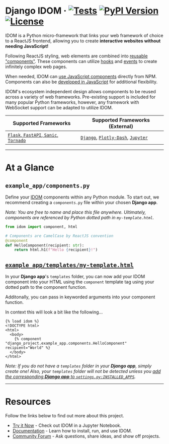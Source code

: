 <!--header-start-->

# Django IDOM &middot; [![Tests](https://github.com/idom-team/django-idom/workflows/Test/badge.svg?event=push)](https://github.com/idom-team/django-idom/actions?query=workflow%3ATest) [![PyPI Version](https://img.shields.io/pypi/v/django-idom.svg)](https://pypi.python.org/pypi/django-idom) [![License](https://img.shields.io/badge/License-MIT-purple.svg)](https://github.com/idom-team/django-idom/blob/main/LICENSE)

<!--header-end-->

<!--intro-start-->

IDOM is a Python micro-framework that links your web framework of choice to a ReactJS frontend, allowing you to create **interactive websites without needing JavaScript!**

Following ReactJS styling, web elements are combined into [reusable "components"](https://idom-docs.herokuapp.com/docs/guides/creating-interfaces/your-first-components/index.html#parametrizing-components). These components can utilize [hooks](https://idom-docs.herokuapp.com/docs/reference/hooks-api.html) and [events](https://idom-docs.herokuapp.com/docs/guides/adding-interactivity/responding-to-events/index.html#async-event-handlers) to create infinitely complex web pages.

When needed, IDOM can [use JavaScript components](https://idom-docs.herokuapp.com/docs/guides/escape-hatches/javascript-components.html#dynamically-loaded-components) directly from NPM. Components can also be [developed in JavaScript](https://idom-docs.herokuapp.com/docs/guides/escape-hatches/javascript-components.html#custom-javascript-components) for additional flexibility.

IDOM's ecosystem independent design allows components to be reused across a variety of web frameworks. Pre-existing support is included for many popular Python frameworks, however, any framework with WebSocket support can be adapted to utilize IDOM.

| Supported Frameworks                                                                                                                                    | Supported Frameworks (External)                                                                                                                                       |
| ------------------------------------------------------------------------------------------------------------------------------------------------------- | --------------------------------------------------------------------------------------------------------------------------------------------------------------------- |
| [`Flask`, `FastAPI`, `Sanic`, `Tornado`](https://idom-docs.herokuapp.com/docs/guides/getting-started/installing-idom.html#officially-supported-servers) | [`Django`](https://github.com/idom-team/django-idom), [`Plotly-Dash`](https://github.com/idom-team/idom-dash), [`Jupyter`](https://github.com/idom-team/idom-jupyter) |

<!--intro-end-->

---

# At a Glance

## `example_app/components.py`

<!--py-example-start-->

Define your [IDOM](https://github.com/idom-team/idom) components within any Python module. To start out, we recommend creating a `components.py` file within your chosen **Django app**.

_Note: You are free to name and place this file anywhere. Ultimately, components are referenced by Python dotted path in `my-template.html`._

```python
from idom import component, html

# Components are CamelCase by ReactJS convention
@component
def HelloComponent(recipient: str):
    return html.h1(f"Hello {recipient}!")
```

<!--py-example-end-->

## [`example_app/templates/my-template.html`](https://docs.djangoproject.com/en/dev/topics/templates/)

<!--html-example-start-->

In your **Django app**'s `templates` folder, you can now add your IDOM component into your HTML using the `component` template tag using your dotted path to the component function.

Additonally, you can pass in keyworded arguments into your component function.

In context this will look a bit like the following...

```jinja
{% load idom %}
<!DOCTYPE html>
<html>
  <body>
    {% component "django_project.example_app.components.HelloComponent" recipient="World" %}
  </body>
</html>
```

_Note: If you do not have a `templates` folder in your **Django app**, simply create one! Also, your `templates` folder will not be detected unless you [add the corresponding **Django app** to `settings.py:INSTALLED_APPS`](https://docs.djangoproject.com/en/dev/ref/applications/#configuring-applications)._

<!--html-example-end-->

---

# Resources

<!--resources-start-->

Follow the links below to find out more about this project.

-   [Try it Now](https://mybinder.org/v2/gh/idom-team/idom-jupyter/main?urlpath=lab/tree/notebooks/introduction.ipynb) - Check out IDOM in a Jupyter Notebook.
-   [Documentation](https://idom-team.github.io/django-idom) - Learn how to install, run, and use IDOM.
-   [Community Forum](https://github.com/idom-team/idom/discussions) - Ask questions, share ideas, and show off projects.
<!--resources-end-->
